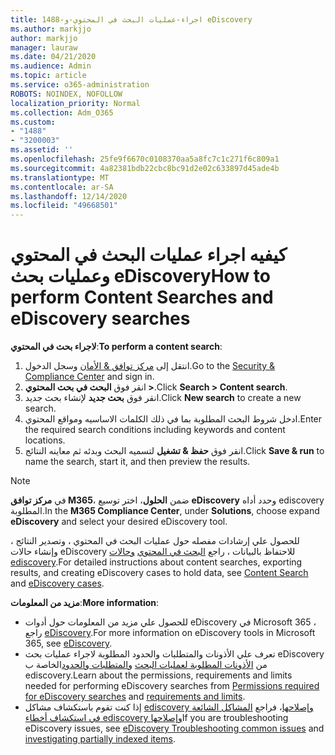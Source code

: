 ```yaml
---
title: 1488-اجراء-عمليات البحث في المحتوي-و eDiscovery
ms.author: markjjo
author: markjjo
manager: lauraw
ms.date: 04/21/2020
ms.audience: Admin
ms.topic: article
ms.service: o365-administration
ROBOTS: NOINDEX, NOFOLLOW
localization_priority: Normal
ms.collection: Adm_O365
ms.custom:
- "1488"
- "3200003"
ms.assetid: ''
ms.openlocfilehash: 25fe9f6670c0108370aa5a8fc7c1c271f6c809a1
ms.sourcegitcommit: 4a82381bdb22cbc8bc91d2e02c633897d45ade4b
ms.translationtype: MT
ms.contentlocale: ar-SA
ms.lasthandoff: 12/14/2020
ms.locfileid: "49668501"
---
```

# <a name="how-to-perform-content-searches-and-ediscovery-searches"></a><span data-ttu-id="3ed52-102">كيفيه اجراء عمليات البحث في المحتوي وعمليات بحث eDiscovery</span><span class="sxs-lookup"><span data-stu-id="3ed52-102">How to perform Content Searches and eDiscovery searches</span></span>

<span data-ttu-id="3ed52-103">**لاجراء بحث في المحتوي**:</span><span class="sxs-lookup"><span data-stu-id="3ed52-103">**To perform a content search**:</span></span>

1. <span data-ttu-id="3ed52-104">انتقل إلى [مركز توافق & الأمان](https://protection.office.com) وسجل الدخول.</span><span class="sxs-lookup"><span data-stu-id="3ed52-104">Go to the [Security & Compliance Center](https://protection.office.com) and sign in.</span></span>
2. <span data-ttu-id="3ed52-105">انقر فوق **البحث في بحث المحتوي >**.</span><span class="sxs-lookup"><span data-stu-id="3ed52-105">Click **Search > Content search**.</span></span>
3. <span data-ttu-id="3ed52-106">انقر فوق **بحث جديد** لإنشاء بحث جديد.</span><span class="sxs-lookup"><span data-stu-id="3ed52-106">Click **New search** to create a new search.</span></span>
4. <span data-ttu-id="3ed52-107">ادخل شروط البحث المطلوبة بما في ذلك الكلمات الاساسيه ومواقع المحتوي.</span><span class="sxs-lookup"><span data-stu-id="3ed52-107">Enter the required search conditions including keywords and content locations.</span></span>
5. <span data-ttu-id="3ed52-108">انقر فوق **حفظ & تشغيل** لتسميه البحث وبدئه ثم معاينه النتائج.</span><span class="sxs-lookup"><span data-stu-id="3ed52-108">Click **Save & run** to name the search, start it, and then preview the results.</span></span>

> [!NOTE]
> <span data-ttu-id="3ed52-109">في **مركز توافق M365**، ضمن **الحلول**، اختر توسيع **eDiscovery** وحدد أداه ediscovery المطلوبة.</span><span class="sxs-lookup"><span data-stu-id="3ed52-109">In the **M365 Compliance Center**, under **Solutions**, choose expand **eDiscovery** and select your desired eDiscovery tool.</span></span>

<span data-ttu-id="3ed52-110">للحصول علي إرشادات مفصله حول عمليات البحث في المحتوي ، وتصدير النتائج ، وإنشاء حالات eDiscovery للاحتفاظ بالبيانات ، راجع [البحث في المحتوي](https://docs.microsoft.com/microsoft-365/compliance/content-search) [وحالات ediscovery](https://docs.microsoft.com/microsoft-365/compliance/ediscovery-cases).</span><span class="sxs-lookup"><span data-stu-id="3ed52-110">For detailed instructions about content searches, exporting results, and creating eDiscovery cases to hold data, see [Content Search](https://docs.microsoft.com/microsoft-365/compliance/content-search) and [eDiscovery cases](https://docs.microsoft.com/microsoft-365/compliance/ediscovery-cases).</span></span>

<span data-ttu-id="3ed52-111">**مزيد من المعلومات**:</span><span class="sxs-lookup"><span data-stu-id="3ed52-111">**More information**:</span></span>

- <span data-ttu-id="3ed52-112">للحصول علي مزيد من المعلومات حول أدوات eDiscovery في Microsoft 365 ، راجع [eDiscovery](https://docs.microsoft.com/microsoft-365/compliance/ediscovery).</span><span class="sxs-lookup"><span data-stu-id="3ed52-112">For more information on eDiscovery tools in Microsoft 365, see [eDiscovery](https://docs.microsoft.com/microsoft-365/compliance/ediscovery).</span></span>
- <span data-ttu-id="3ed52-113">تعرف علي الأذونات والمتطلبات والحدود المطلوبة لاجراء عمليات بحث eDiscovery من [الأذونات المطلوبة لعمليات البحث](https://docs.microsoft.com/microsoft-365/compliance/assign-ediscovery-permissions) [والمتطلبات والحدود](https://docs.microsoft.com/microsoft-365/compliance/limits-for-content-search)الخاصة ب ediscovery.</span><span class="sxs-lookup"><span data-stu-id="3ed52-113">Learn about the permissions, requirements and limits needed for performing eDiscovery searches from [Permissions required for eDiscovery searches](https://docs.microsoft.com/microsoft-365/compliance/assign-ediscovery-permissions) and [requirements and limits](https://docs.microsoft.com/microsoft-365/compliance/limits-for-content-search).</span></span>
- <span data-ttu-id="3ed52-114">إذا كنت تقوم باستكشاف مشاكل [ediscovery وإصلاحها](https://docs.microsoft.com/microsoft-365/compliance/investigating-partially-indexed-items-in-ediscovery)، فراجع [المشاكل الشائعة في استكشاف أخطاء ediscovery وإصلاحها](https://docs.microsoft.com/microsoft-365/compliance/ediscovery-troubleshooting-common-issues)</span><span class="sxs-lookup"><span data-stu-id="3ed52-114">If you are troubleshooting eDiscovery issues, see [eDiscovery Troubleshooting common issues](https://docs.microsoft.com/microsoft-365/compliance/ediscovery-troubleshooting-common-issues) and [investigating partially indexed items](https://docs.microsoft.com/microsoft-365/compliance/investigating-partially-indexed-items-in-ediscovery).</span></span>
